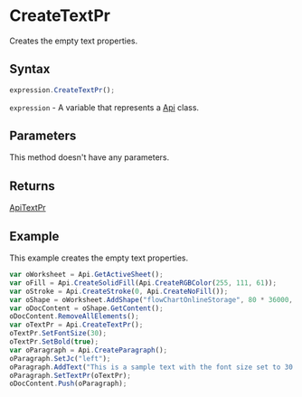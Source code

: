 # CreateTextPr

Creates the empty text properties.

## Syntax

```javascript
expression.CreateTextPr();
```

`expression` - A variable that represents a [Api](../Api.md) class.

## Parameters

This method doesn't have any parameters.

## Returns

[ApiTextPr](../../ApiTextPr/ApiTextPr.md)

## Example

This example creates the empty text properties.

```javascript
var oWorksheet = Api.GetActiveSheet();
var oFill = Api.CreateSolidFill(Api.CreateRGBColor(255, 111, 61));
var oStroke = Api.CreateStroke(0, Api.CreateNoFill());
var oShape = oWorksheet.AddShape("flowChartOnlineStorage", 80 * 36000, 50 * 36000, oFill, oStroke, 0, 2 * 36000, 0, 3 * 36000);
var oDocContent = oShape.GetContent();
oDocContent.RemoveAllElements();
var oTextPr = Api.CreateTextPr();
oTextPr.SetFontSize(30);
oTextPr.SetBold(true);
var oParagraph = Api.CreateParagraph();
oParagraph.SetJc("left");
oParagraph.AddText("This is a sample text with the font size set to 30 and the font weight set to bold.");
oParagraph.SetTextPr(oTextPr);
oDocContent.Push(oParagraph);
```
